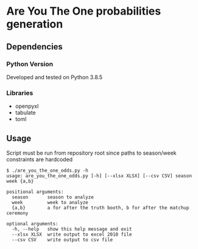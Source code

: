 # Are You The One probabilities generation

## Dependencies

### Python Version

Developed and tested on Python 3.8.5

### Libraries

* openpyxl
* tabulate
* toml

## Usage

Script must be run from repository root since paths to season/week constraints are hardcoded

```
$ ./are_you_the_one_odds.py -h
usage: are_you_the_one_odds.py [-h] [--xlsx XLSX] [--csv CSV] season week {a,b}

positional arguments:
  season       season to analyze
  week         week to analyze
  {a,b}        a for after the truth booth, b for after the matchup ceremony

optional arguments:
  -h, --help   show this help message and exit
  --xlsx XLSX  write output to excel 2010 file
  --csv CSV    write output to csv file
```
